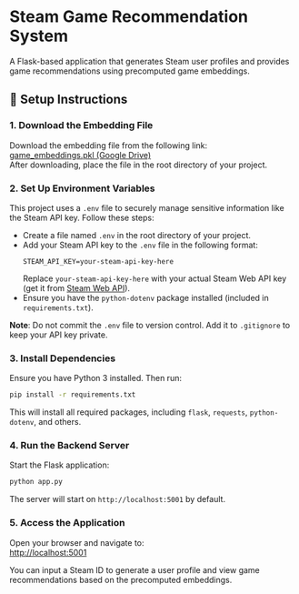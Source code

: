 # Steam Game Recommendation System

A Flask-based application that generates Steam user profiles and provides game recommendations using precomputed game embeddings.

## 🚀 Setup Instructions

### 1. **Download the Embedding File**
Download the embedding file from the following link:  
[game_embeddings.pkl (Google Drive)](https://drive.google.com/file/d/1xPRRwfSXDQE5OsH5dwK41xwcWrLt2VOE/view?usp=sharing)  
After downloading, place the file in the root directory of your project.

### 2. **Set Up Environment Variables**
This project uses a `.env` file to securely manage sensitive information like the Steam API key. Follow these steps:
- Create a file named `.env` in the root directory of your project.
- Add your Steam API key to the `.env` file in the following format:
  ```
  STEAM_API_KEY=your-steam-api-key-here
  ```
  Replace `your-steam-api-key-here` with your actual Steam Web API key (get it from [Steam Web API](https://steamcommunity.com/dev/apikey)).
- Ensure you have the `python-dotenv` package installed (included in `requirements.txt`).

**Note**: Do not commit the `.env` file to version control. Add it to `.gitignore` to keep your API key private.

### 3. **Install Dependencies**
Ensure you have Python 3 installed. Then run:

```bash
pip install -r requirements.txt
```

This will install all required packages, including `flask`, `requests`, `python-dotenv`, and others.

### 4. **Run the Backend Server**
Start the Flask application:

```bash
python app.py
```

The server will start on `http://localhost:5001` by default.

### 5. **Access the Application**
Open your browser and navigate to:  
[http://localhost:5001](http://localhost:5001)

You can input a Steam ID to generate a user profile and view game recommendations based on the precomputed embeddings.
